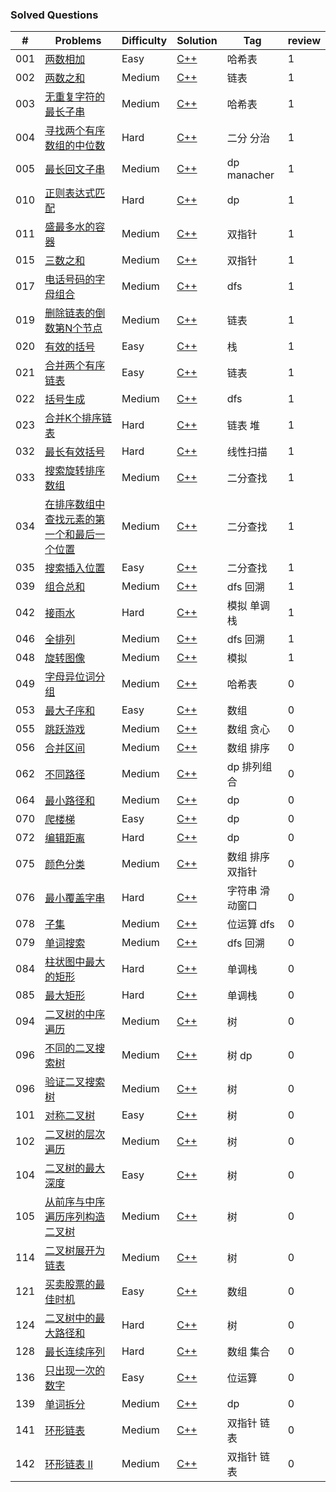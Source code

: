 ### Solved Questions

| \# | Problems | Difficulty | Solution | Tag | review |
|----|----------|-----------|------|------|------|
| 001  | [两数相加](https://leetcode-cn.com/problems/two-sum/)  | Easy | [C++](./code/001.cpp) | 哈希表 | 1 |
| 002  | [两数之和](https://leetcode-cn.com/problems/add-two-numbers/)  | Medium | [C++](./code/002.cpp) | 链表 | 1 |
| 003  | [无重复字符的最长子串](https://leetcode-cn.com/problems/longest-substring-without-repeating-characters/)  | Medium | [C++](./code/003.cpp)| 哈希表 | 1 |
| 004  | [寻找两个有序数组的中位数](https://leetcode-cn.com/problems/median-of-two-sorted-arrays/)  | Hard | [C++](./code/004.cpp) |二分 分治| 1 |
| 005  | [最长回文子串](https://leetcode-cn.com/problems/longest-palindromic-substring/)  | Medium | [C++](./code/005.cpp) |dp manacher | 1 |
| 010  | [正则表达式匹配](https://leetcode-cn.com/problems/regular-expression-matching/)  | Hard | [C++](./code/010.cpp) |dp| 1 |
| 011  | [盛最多水的容器](https://leetcode-cn.com/problems/container-with-most-water/)  | Medium | [C++](./code/011.cpp) |双指针| 1 |
| 015  | [三数之和](https://leetcode-cn.com/problems/3sum/)  | Medium | [C++](./code/015.cpp) |双指针| 1 |
| 017  | [电话号码的字母组合](https://leetcode-cn.com/problems/letter-combinations-of-a-phone-number/)  | Medium | [C++](./code/017.cpp) |dfs| 1 |
| 019  | [删除链表的倒数第N个节点](https://leetcode-cn.com/problems/remove-nth-node-from-end-of-list/)  | Medium | [C++](./code/019.cpp) |链表| 1 |
| 020  | [有效的括号](https://leetcode-cn.com/problems/valid-parentheses/)  | Easy | [C++](./code/020.cpp) |栈| 1 |
| 021  | [合并两个有序链表](https://leetcode-cn.com/problems/merge-two-sorted-lists/)  | Easy | [C++](./code/021.cpp) |链表| 1 |
| 022  | [括号生成](https://leetcode-cn.com/problems/generate-parentheses/)  | Medium | [C++](./code/022.cpp) |dfs| 1 |
| 023  | [合并K个排序链表](https://leetcode-cn.com/problems/merge-k-sorted-lists/)  | Hard | [C++](./code/023.cpp) |链表 堆| 1 |
| 032  | [最长有效括号](https://leetcode-cn.com/problems/longest-valid-parentheses/)  | Hard | [C++](./code/032.cpp) |线性扫描| 1 |
| 033  | [搜索旋转排序数组](https://leetcode-cn.com/problems/search-in-rotated-sorted-array/)  | Medium | [C++](./code/032.cpp) |二分查找| 1 |
| 034  | [在排序数组中查找元素的第一个和最后一个位置](https://leetcode-cn.com/problems/find-first-and-last-position-of-element-in-sorted-array/)  | Medium | [C++](./code/034.cpp) |二分查找| 1 |
| 035  | [搜索插入位置](https://leetcode-cn.com/problems/search-insert-position/)  | Easy | [C++](./code/035.cpp) |二分查找| 1 |
| 039  | [组合总和](https://leetcode-cn.com/problems/combination-sum/)  | Medium | [C++](./code/039.cpp) |dfs 回溯| 1 |
| 042  | [接雨水](https://leetcode-cn.com/problems/trapping-rain-water/)  | Hard | [C++](./code/042.cpp) |模拟 单调栈| 1 |
| 046  | [全排列](https://leetcode-cn.com/problems/permutations/)  | Medium | [C++](./code/046.cpp) |dfs 回溯| 1 |
| 048  | [旋转图像](https://leetcode-cn.com/problems/rotate-image/)  | Medium | [C++](./code/048.cpp) |模拟| 1 |
| 049  | [字母异位词分组](https://leetcode-cn.com/problems/group-anagrams/)  | Medium | [C++](./code/049.cpp) |哈希表| 0 |
| 053  | [最大子序和](https://leetcode-cn.com/problems/maximum-subarray/)  | Easy | [C++](./code/053.cpp) |数组| 0 |
| 055  | [跳跃游戏](https://leetcode-cn.com/problems/jump-game/)  | Medium | [C++](./code/055.cpp) |数组 贪心| 0 |
| 056  | [合并区间](https://leetcode-cn.com/problems/merge-intervals/)  | Medium | [C++](./code/056.cpp) |数组 排序| 0 |
| 062  | [不同路径](https://leetcode-cn.com/problems/unique-paths/)  | Medium | [C++](./code/062.cpp) |dp 排列组合| 0 |
| 064  | [最小路径和](https://leetcode-cn.com/problems/minimum-path-sum/)  | Medium | [C++](./code/064.cpp) |dp| 0 |
| 070  | [爬楼梯](https://leetcode-cn.com/problems/climbing-stairs/)  | Easy | [C++](./code/070.cpp) |dp| 0 |
| 072  | [编辑距离](https://leetcode-cn.com/problems/edit-distance/)  | Hard | [C++](./code/072.cpp) |dp| 0 |
| 075  | [颜色分类](https://leetcode-cn.com/problems/sort-colors/)  | Medium | [C++](./code/075.cpp) |数组 排序 双指针| 0 |
| 076  | [最小覆盖字串](https://leetcode-cn.com/problems/minimum-window-substring/)  | Hard | [C++](./code/076.cpp) |字符串 滑动窗口|  0 |
| 078  | [子集](https://leetcode-cn.com/problems/subsets/)  | Medium | [C++](./code/078.cpp) |位运算 dfs| 0 |
| 079  | [单词搜索](https://leetcode-cn.com/problems/word-search/)  | Medium | [C++](./code/079.cpp) |dfs 回溯| 0 |
| 084  | [柱状图中最大的矩形](https://leetcode-cn.com/problems/largest-rectangle-in-histogram/)  | Hard | [C++](./code/084.cpp) |单调栈| 0 |
| 085  | [最大矩形](https://leetcode-cn.com/problems/maximal-rectangle/)  | Hard | [C++](./code/085.cpp) |单调栈| 0 |
| 094  | [二叉树的中序遍历](https://leetcode-cn.com/problems/binary-tree-inorder-traversal/)  | Medium | [C++](./code/094.cpp) |树| 0 |
| 096  | [不同的二叉搜索树](https://leetcode-cn.com/problems/unique-binary-search-trees/)  | Medium | [C++](./code/096.cpp) |树 dp| 0 |
| 096  | [验证二叉搜索树](https://leetcode-cn.com/problems/validate-binary-search-tree/)  | Medium | [C++](./code/098.cpp) |树| 0 |
| 101  | [对称二叉树](https://leetcode-cn.com/problems/symmetric-tree/)  | Easy | [C++](./code/101.cpp) |树| 0 |
| 102  | [二叉树的层次遍历](https://leetcode-cn.com/problems/binary-tree-level-order-traversal/)  | Medium | [C++](./code/102.cpp) |树| 0 |
| 104  | [二叉树的最大深度](https://leetcode-cn.com/problems/maximum-depth-of-binary-tree/)  | Easy | [C++](./code/104.cpp) |树| 0 |
| 105  | [从前序与中序遍历序列构造二叉树](https://leetcode-cn.com/problems/construct-binary-tree-from-preorder-and-inorder-traversal/)  | Medium | [C++](./code/105.cpp) |树| 0 |
| 114  | [二叉树展开为链表](https://leetcode-cn.com/problems/flatten-binary-tree-to-linked-list/)  | Medium | [C++](./code/114.cpp) |树| 0 |
| 121  | [买卖股票的最佳时机](https://leetcode-cn.com/problems/best-time-to-buy-and-sell-stock/)  | Easy | [C++](./code/121.cpp) |数组| 0 |
| 124  | [二叉树中的最大路径和](https://leetcode-cn.com/problems/binary-tree-maximum-path-sum/)  | Hard | [C++](./code/124.cpp) |树| 0 |
| 128  | [最长连续序列](https://leetcode-cn.com/problems/longest-consecutive-sequence/)  | Hard | [C++](./code/128.cpp) |数组 集合| 0 |
| 136  | [只出现一次的数字](https://leetcode-cn.com/problems/single-number/)  | Easy | [C++](./code/136.cpp) |位运算| 0 |
| 139  | [单词拆分](https://leetcode-cn.com/problems/word-break/)  | Medium | [C++](./code/139.cpp) |dp| 0 |
| 141  | [环形链表](https://leetcode-cn.com/problems/linked-list-cycle/)  | Medium | [C++](./code/141.cpp) |双指针 链表| 0 |
| 142  | [环形链表 II](https://leetcode-cn.com/problems/linked-list-cycle-ii/)  | Medium | [C++](./code/142.cpp) |双指针 链表| 0 |


